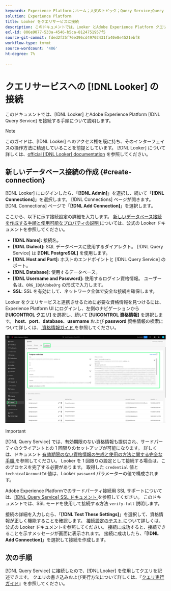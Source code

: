 ```yaml
---
keywords: Experience Platform；ホーム；人気のトピック；Query Service;Query Service;Looker;Looker;Query Service への接続；
solution: Experience Platform
title: Looker をクエリサービスに接続
description: このドキュメントでは、Looker とAdobe Experience Platform クエリサービスを接続する手順について説明します。
exl-id: 806e9077-533a-4546-b5ca-8124751957f5
source-git-commit: fded2f25f76e396cd49702431fa40e8e4521ebf8
workflow-type: tm+mt
source-wordcount: '406'
ht-degree: 7%

---
```


# クエリサービスへの [!DNL Looker] の接続

このドキュメントでは、[!DNL Looker] とAdobe Experience Platform [!DNL Query Service] を接続する手順について説明します。

>[!NOTE]
>
> このガイドは、[!DNL Looker] へのアクセス権を既に持ち、そのインターフェイスの操作方法に精通していることを前提としています。 [!DNL Looker] について詳しくは、[official [!DNL Looker] documentation](https://docs.looker.com/) を参照してください。

## 新しいデータベース接続の作成 {#create-connection}

[!DNL Looker] にログインしたら、「**[!DNL Admin]**」を選択し、続いて「**[!DNL Connections]**」を選択します。 [!DNL Connections] ページが開きます。 [!DNL Connections] ページで「**[!DNL Add Connection]**」を選択します。

ここから、以下に示す接続設定の詳細を入力します。 [ 新しいデータベース接続を作成する手順と使用可能なプロパティの説明 ](https://cloud.google.com/looker/docs/connecting-to-your-db#creating_a_new_database_connection) については、公式の Looker ドキュメントを参照してください。

- **[!DNL Name]:** 接続名。
- **[!DNL Dialect]:** SQL データベースに使用するダイアレクト。 [!DNL Query Service] は **[!DNL PostgreSQL]** を使用します。
- **[!DNL Host and Port]:** ホストのエンドポイントと [!DNL Query Service] のポート。
- **[!DNL Database]:** 使用するデータベース。
- **[!DNL Username and Password]:** 使用するログイン資格情報。 ユーザー名は、`ORG_ID@AdobeOrg` の形式で入力します。
- **SSL**: SSL を有効にして、ネットワーク全体で安全な接続を確保します。

Looker をクエリサービスと連携させるために必要な資格情報を見つけるには、Experience Platform UI にログインし、左側のナビゲーションから **[!UICONTROL クエリ]** を選択し、続いて **[!UICONTROL 資格情報]** を選択します。 **host**、**port**、**database**、**username** および **password** 資格情報の検索について詳しくは、[ 資格情報ガイド ](../ui/credentials.md) を参照してください。

![ 資格情報と期限切れになる資格情報がハイライト表示されているExperience Platform クエリワークスペースの「資格情報」ページ ](../images/clients/looker/query-service-credentials-page.png)

>[!IMPORTANT]
>
>[!DNL Query Service] では、有効期限のない資格情報も提供され、サードパーティのクライアントとの 1 回限りのセットアップが可能になります。 詳しくは、ドキュメント [ 有効期限のない資格情報の生成と使用の方法に関する完全な手順 ](../ui/credentials.md#non-expiring-credentials) を参照してください。 Looker を 1 回限りの設定として接続する場合は、このプロセスを完了する必要があります。 取得した `credential` 値と `technicalAccountId` 値は、Looker `password` パラメーターの値で構成されます。

Adobe Experience Platformでのサードパーティ接続用 SSL サポートについては、[[!DNL Query Service] SSL ドキュメント ](./ssl-modes.md) を参照してください。 このドキュメントでは、SSL モードを使用して接続する方法 `verify-full` 説明します。

接続の詳細を入力したら、「**[!DNL Test These Settings]**」を選択して、資格情報が正しく機能することを確認します。 [ 接続設定のテスト ](https://cloud.google.com/looker/docs/connecting-to-your-db#testing_your_connection_settings) について詳しくは、公式の Looker ドキュメントを参照してください。 接続に成功すると、接続できることを示すメッセージが画面に表示されます。 接続に成功したら、「**[!DNL Add Connection]**」を選択して接続を作成します。

## 次の手順

[!DNL Query Service] に接続したので、[!DNL Looker] を使用してクエリを記述できます。 クエリの書き込みおよび実行方法について詳しくは、『[クエリ実行ガイド](../best-practices/writing-queries.md)』を参照してください。
